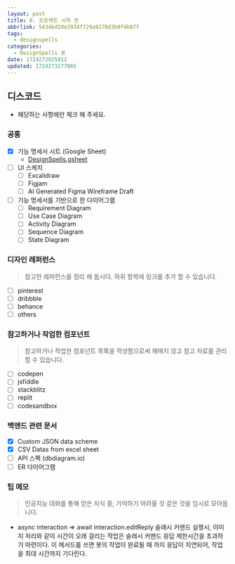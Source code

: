 ```yaml
---
layout: post
title: 0. 프로젝트 시작 전
abbrlink: 5434bd20e3934f729a9270d3b9f4b87f
tags:
  - designspells
categories:
  - DesignSpells 봇
date: 1724272925812
updated: 1724273277865
---
```


## 디스코드

- 해당하는 사항에만 체크 해 주세요.

### 공통

- [x] 기능 명세서 시트 (Google Sheet)
  - [DesignSpells.gsheet](https://docs.google.com/spreadsheets/d/1K-Jvs_XFL3Op5iAFJ4TsO09YO_yhTjL1BOfCIOkOuRw/edit?usp=sharing)
- [ ] UI 스케치
  - [ ] Excalidraw
  - [ ] Figjam
  - [ ] AI Generated Figma Wireframe Draft
- [ ] 기능 명세서를 기반으로 한 다이어그램
  - [ ] Requirement Diagram
  - [ ] Use Case Diagram
  - [ ] Activity Diagram
  - [ ] Sequence Diagram
  - [ ] State Diagram

### 디자인 레퍼런스

> 참고한 레퍼런스를 정리 해 둡시다. 하위 항목에 링크를 추가 할 수 있습니다.

- [ ] pinterest
- [ ] dribbble
- [ ] behance
- [ ] others

### 참고하거나 작업한 컴포넌트

> 참고하거나 작업한 컴포넌트 목록을 작성함으로써 헤매지 않고 참고 자료를 관리 할 수 있습니다.

- [ ] codepen
- [ ] jsfiddle
- [ ] stackblitz
- [ ] replit
- [ ] codesandbox

### 백엔드 관련 문서

- [x] Custom JSON data scheme
- [x] CSV Datas from excel sheet
- [ ] API 스펙 (dbdiagram.io)
- [ ] ER 다이어그램

### 팁 메모

> 인공지능 대화를 통해 얻은 지식 중, 기억하기 어려울 것 같은 것을 임시로 모아둡니다.

- async interaction => await interaction.editReply	슬래시 커맨드 실행시, 이미지 처리와 같이 시간이 오래 걸리는 작업은 슬래시 커맨드 응답 제한시간을 초과하기 마련이다. 이 메서드를 쓰면 봇의 작업이 완료될 때 까지 응답이 지연되어, 작업을 최대 시간까지 기다린다.
